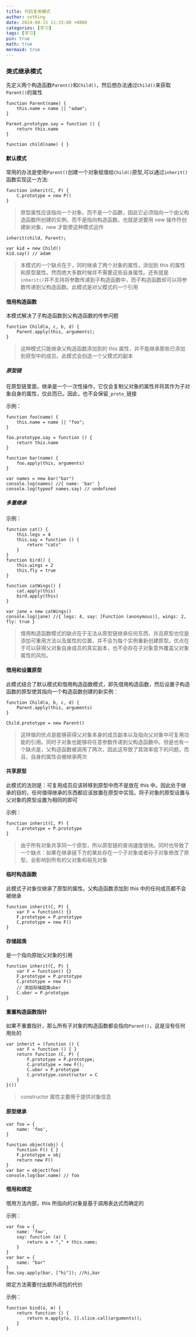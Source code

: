 ```yaml
---
title: 代码复用模式
author: setKing
date: 2024-08-15 11:33:00 +0800
categories: [学习]
tags: [学习]
pin: true
math: true
mermaid: true
---
```


### 类式继承模式

先定义两个构造函数`Parent()`和`Child()`，然后想办法通过`Child()`来获取`Parent()`的属性

```
function Parent(name) {
    this.name = name || "adam";
}

Parent.prototype.say = function () {
    return this.name
}

function child(name) { }
```

#### 默认模式

常用的办法是使用`Parent()`创建一个对象赋值给`Child()`原型,可以通过`inherit()`函数实现这一方法:

```
function inherit(C, P) {
    C.prototype = new P()
}
```

> 原型属性应该指向一个对象，而不是一个函数，因此它必须指向一个由父构造函数所创建的实例，而不是指向构造函数。也就是说要用 new 操作符创建新对象，new 才能使这种模式运作

```
inherit(child, Parent);

var kid = new Child()
kid.say() // adam
```

> 本模式的一个缺点在于，同时继承了两个对象的属性，添加到 this 的属性和原型属性。然而绝大多数时候并不需要这些自身属性。还有就是`inherit()`并不支持将参数传递到子构造函数中，而子构造函数却可以将参数传递到父构造函数。此模式是对父模式的一个引用

#### 借用构造函数

本模式解决了子构造函数到父构造函数的传参问题

```
function Child(a, c, b, d) {
	Parent.apply(this, arguments);
}
```

> 这种模式只能继承父构造函数添加到的 this 属性，并不能继承那些已添加到原型中的成员。此模式会创造一个父模式的副本

##### 原型链

在原型链里面，继承是一个一次性操作，它仅会复制父对象的属性并将其作为子对象自身的属性，仅此而已。因此，也不会保留`_proto_`链接

示例：

```
function foo(name) {
    this.name = name || "foo";
}

foo.prototype.say = function () {
    return this.name
}

function bar(name) {
    foo.apply(this, arguments)
}

var names = new bar("bar")
console.log(names) //{ name: 'bar' }
console.log(typeof names.say) // undefined
```

##### 多重继承

示例：

```
function cat() {
    this.legs = 4
    this.say = function () {
        return "cats"
    }
}
function bird() {
    this.wings = 2
    this.fly = true
}

function catWings() {
    cat.apply(this)
    bird.apply(this)
}

var jane = new catWings()
console.log(jane) //{ legs: 4, say: [Function (anonymous)], wings: 2, fly: true }

```

> 借用构造函数模式的缺点在于无法从原型链继承任何东西，并且原型也仅是添加可重用方法以及属性的位置，并不会为每个实例重新创建原型。优点在于可以获得父对象自身成员的真实副本，也不会存在子对象意外覆盖父对象属性的风险。

#### 借用和设置原型

此模式结合了默认模式和借用构造函数模式，即先借用构造函数，然后设置子构造函数的原型使其指向一个构造函数创建的新实例：

```
function Child(a, b, c, d) {
    Parent.apply(this, arguments)
}

Child.prototype = new Parent()
```

> 这样做的优点是能够获得父对象本身的成员副本以及指向父对象中可复用功能的引用。同时子对象也能够将任意参数传递到父构造函数中。但是也有一个缺点是，父构造函数被调用了两次，因此这导致了其效率低下的问题，而且，自身的属性会被继承两次

#### 共享原型

此模式的法则是：可复用成员应该转移到原型中而不是放在 this 中。因此处于继承的目的，任何值得继承的东西都应该放置在原型中实现。将子对象的原型设置与父对象的原型设置为相同的即可

示例：

```
function inherit(C, P) {
    C.prototype = P.prototype
}
```

> 由于所有对象共享同一个原型，所以原型链的查询速度很快。同时也导致了一个缺点：如果在继承链下方的某处存在一个子对象或者孙子对象修改了原型，会影响到所有的父对象和祖先对象

#### 临时构造函数

此模式子对象仅继承了原型的属性。父构造函数添加到 this 中的任何成员都不会被继承

```
function inherit(C, P) {
	var F = function() {}
    F.prototype = P.prototype
    C.prototype = new F()
}
```

#### 存储超类

是一个指向原始父对象的引用

```
function inherit(C, P) {
	var F = function() {}
    F.prototype = P.prototype
    C.prototype = new F()
    // 添加存储超类uber
    C.uber = P.prototype
}
```

#### 重置构造函数指针

如果不重置指针，那么所有子对象的构造函数都会指向`Parent()`，这是没有任何用处的

```
var inherit = (function () {
    var F = function () { }
    return function (C, P) {
        F.prototype = P.prototype;
        C.prototype = new F();
        C.uber = P.prototype
        C.prototype.constructor = C
    }
}())
```

> constructor 属性主要用于提供对象信息

#### 原型继承

```
var foo = {
    name: 'foo',
}

function object(obj) {
    function F() { }
    F.prototype = obj
    return new F()
}
var bar = object(foo)
console.log(bar.name) // foo
```

#### 借用和绑定

借用方法内部，this 所指向的对象是基于调用表达式而确定的

示例：

```
var foo = {
    name: 'foo',
    say: function (a) {
        return a + "," + this.name;
    }
}
var bar = {
    name: "bar"
}
foo.say.apply(bar, ["hi"]); //hi,bar
```

绑定方法需要付出额外闭包的代价

示例：

```
function bind(o, m) {
    return function () {
        return m.apply(o, [].slice.call(arguments));
    }
}
```
